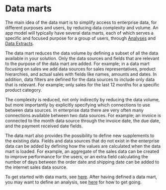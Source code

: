 # Data marts

The main idea of the data mart is to simplify access to enterprise data, for different purposes and users, by reducing data complexity and volume. An app model will typically have several data marts, each of which serves a specific and focused purpose for a group of users, through [Analyses](../analysis.md) and [Data Extracts](../data-extract.md).

The data mart reduces the data volume by defining a subset of all the data available in your solution. Only the data sources and fields that are relevant to the purpose of the data mart are added. For example; in a data mart focusing on sales we add data sources for sales representatives, product hierarchies, and actual sales with fields like names, amounts and dates. In addition, data filters are defined for the data sources to include only data that is relevant. For example; only sales for the last 12 months for a specific product category.

The complexity is reduced, not only indirectly by reducing the data volume, but more importantly by explicitly specifying which connections to use between data sources. In enterprise data there are very often many connections available between two data sources. For example; an invoice is connected to the month data source through the invoice date, the due date, and the payment received date fields.

The data mart also provides the possibility to define new supplements to the existing data. Fields and data sources that do not exist in the enterprise data can be added by defining how the values are calculated when the data mart is loaded. For example, an aggregate of the sales data can be created to improve performance for the users, or an extra field calculating the number of days between the order date and shipping date can be added to the internet sales data source.

To get started with data marts, see  [here](getting-started.md). After having defined a data mart, you may want to define an analysis, see [here](../analysis/getting-started.md) for how to get going.

